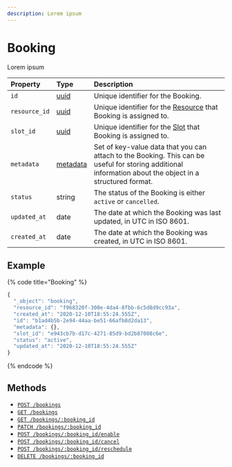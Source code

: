 ```yaml
---
description: Lorem ipsum
---
```


# Booking

Lorem ipsum

| Property | Type | Description |
| :--- | :--- | :--- |
| `id` | [uuid](https://en.wikipedia.org/wiki/Universally_unique_identifier) | Unique identifier for the Booking. |
| `resource_id` | [uuid](https://en.wikipedia.org/wiki/Universally_unique_identifier) | Unique identifier for the [Resource](../resource/) that Booking is assigned to. |
| `slot_id` | [uuid](https://en.wikipedia.org/wiki/Universally_unique_identifier) | Unique identifier for the [Slot](../slot/) that Booking is assigned to. |
| `metadata` | [metadata](../../metadata.md) | Set of key-value data that you can attach to the Booking. This can be useful for storing additional information about the object in a structured format. |
| `status` | string | The status of the Booking is either `active` or `cancelled`. |
| `updated_at` | date | The date at which the Booking was last updated, in UTC in ISO 8601. |
| `created_at` | date | The date at which the Booking was created, in UTC in ISO 8601. |

## Example

{% code title="Booking" %}
```javascript
{
  "_object": "booking",
  "resource_id": "f968320f-300e-4da4-8fbb-6c5d8d9cc93a",
  "created_at": "2020-12-10T18:55:24.555Z",
  "id": "b1ad4b5b-2e94-44aa-be51-66afb8d2da13",
  "metadata": {},
  "slot_id": "e943cb7b-d17c-4271-85d9-bd2b87008c6e",
  "status": "active",
  "updated_at": "2020-12-10T18:55:24.555Z"
}
```
{% endcode %}

## Methods

* [`POST /bookings`](create-a-booking.md)
* [`GET /bookings`](list-bookings.md)
* [`GET /bookings/:booking_id`](get-a-booking.md)
* [`PATCH /bookings/:booking_id`](update-a-booking.md)
* [`POST /bookings/:booking_id/enable`](enable-a-booking.md)
* [`POST /bookings/:booking_id/cancel`](cancel-a-booking.md)
* [`POST /bookings/:booking_id/reschedule`](reschedule-a-booking.md)
* [`DELETE /bookings/:booking_id`](delete-a-booking.md)

